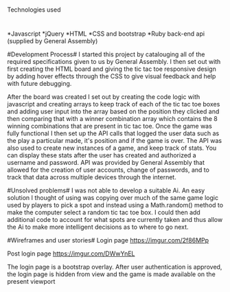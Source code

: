 #
Technologies used
#


*Javascript
*jQuery
*HTML
*CSS and bootstrap
*Ruby back-end api (supplied by General Assembly)

#Development Process#
I started this project by catalouging all of the required specifications given to us by General Assembly. I then set out with first creating the HTML board
and giving the tic tac toe responsive design by adding hover effects through the CSS to give visual feedback and help with future debugging.

After the board was created I set out by creating the code logic with javascript and creating arrays to keep track of each of the tic tac toe boxes and adding
user input into the array based on the position they clicked and then comparing that with a winner combination array which contains the 8 winning combinations
that are present in tic tac toe. Once the game was fully functional I then set up the API calls that logged the user data such as the play a particular made, it's position
and if the game is over. The API was also used to create new instances of a game, and keep track of stats. You can display these stats after the user has created and
authorized a username and password. API was provided by General Assembly that allowed for the creation of user accounts, change of passwords, and to track that data across
multiple devices through the internet.

#Unsolved problems#
I was not able to develop a suitable Ai. An easy solution I thought of using was copying over much of the same game logic used by players to pick a spot
and instead using a Math.random() method to make the computer select a random tic tac toe box. I could then add additional code to account for what spots are currently taken
and thus allow the Ai to make more intelligent decisions as to where to go next.

#Wireframes and user stories#
Login page
https://imgur.com/2f86MPp

Post login page
https://imgur.com/DWwYnEL

The login page is a bootstrap overlay. After user authentication is approved,
the login page is hidden from view and the game is made available on the present viewport
